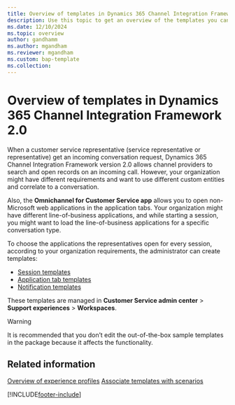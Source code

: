 ```yaml
---
title: Overview of templates in Dynamics 365 Channel Integration Framework 2.0 
description: Use this topic to get an overview of the templates you can create as an administrator in Dynamics 365 Channel Integration Framework 2.0.
ms.date: 12/10/2024
ms.topic: overview
author: gandhamm
ms.author: mgandham
ms.reviewer: mgandham
ms.custom: bap-template
ms.collection: 
---
```


# Overview of templates in Dynamics 365 Channel Integration Framework 2.0

When a customer service representative (service representative or representative) get an incoming conversation request, Dynamics 365 Channel Integration Framework version 2.0 allows channel providers to search and open records on an incoming call. However, your organization might have different requirements and want to use different custom entities and correlate to a conversation.

Also, the **Omnichannel for Customer Service app** allows you to open non-Microsoft web applications in the application tabs. Your organization might have different line-of-business applications, and while starting a session, you might want to load the line-of-business applications for a specific conversation type.

To choose the applications the representatives open for every session, according to your organization requirements, the administrator can create templates:

- [Session templates](session-templates-cif.md)
- [Application tab templates](application-tab-templates-cif.md)
- [Notification templates](notification-templates-cif.md)

These templates are managed in **Customer Service admin center** > **Support experiences** > **Workspaces**.

> [!WARNING]
> It is recommended that you don’t edit the out-of-the-box sample templates in the package because it affects the functionality.

## Related information

[Overview of experience profiles](../../../customer-service/administer/overview.md)
[Associate templates with scenarios](associate-templates-cif.md)


[!INCLUDE[footer-include](../../../includes/footer-banner.md)]
